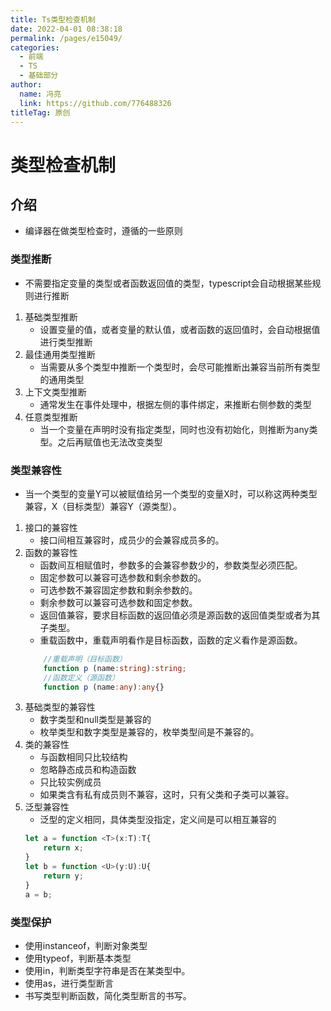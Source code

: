 ```yaml
---
title: Ts类型检查机制
date: 2022-04-01 08:38:18
permalink: /pages/e15049/
categories: 
  - 前端
  - TS
  - 基础部分
author: 
  name: 冯亮
  link: https://github.com/776488326
titleTag: 原创
---
```

# 类型检查机制

## 介绍

- 编译器在做类型检查时，遵循的一些原则

### 类型推断

- 不需要指定变量的类型或者函数返回值的类型，typescript会自动根据某些规则进行推断

1. 基础类型推断
    - 设置变量的值，或者变量的默认值，或者函数的返回值时，会自动根据值进行类型推断
2. 最佳通用类型推断
    - 当需要从多个类型中推断一个类型时，会尽可能推断出兼容当前所有类型的通用类型
3. 上下文类型推断
    - 通常发生在事件处理中，根据左侧的事件绑定，来推断右侧参数的类型
4. 任意类型推断
    - 当一个变量在声明时没有指定类型，同时也没有初始化，则推断为any类型。之后再赋值也无法改变类型

### 类型兼容性

- 当一个类型的变量Y可以被赋值给另一个类型的变量X时，可以称这两种类型兼容，X（目标类型）兼容Y（源类型）。

1. 接口的兼容性
    - 接口间相互兼容时，成员少的会兼容成员多的。
2. 函数的兼容性
    - 函数间互相赋值时，参数多的会兼容参数少的，参数类型必须匹配。
    - 固定参数可以兼容可选参数和剩余参数的。
    - 可选参数不兼容固定参数和剩余参数的。
    - 剩余参数可以兼容可选参数和固定参数。
    - 返回值兼容，要求目标函数的返回值必须是源函数的返回值类型或者为其子类型。
    - 重载函数中，重载声明看作是目标函数，函数的定义看作是源函数。
    ```ts
        //重载声明（目标函数）
        function p (name:string):string;
        //函数定义（源函数）
        function p (name:any):any{}
    ```
3. 基础类型的兼容性
    - 数字类型和null类型是兼容的
    - 枚举类型和数字类型是兼容的，枚举类型间是不兼容的。
4. 类的兼容性
    - 与函数相同只比较结构
    - 忽略静态成员和构造函数
    - 只比较实例成员
    - 如果类含有私有成员则不兼容，这时，只有父类和子类可以兼容。
5. 泛型兼容性
    - 泛型的定义相同，具体类型没指定，定义间是可以相互兼容的
    ```ts
    let a = function <T>(x:T):T{
        return x;
    }
    let b = function <U>(y:U):U{
        return y;
    }
    a = b;
    ```
### 类型保护

- 使用instanceof，判断对象类型
- 使用typeof，判断基本类型
- 使用in，判断类型字符串是否在某类型中。
- 使用as，进行类型断言
- 书写类型判断函数，简化类型断言的书写。

